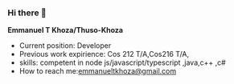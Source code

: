 ### Hi there 👋


**Emmanuel T Khoza/Thuso-Khoza** 

- Current position: Developer
- Previous work expirience: Cos 212 T/A,Cos216 T/A,
- skills: competent in node js/javascript/typescript ,java,c++ ,c#
- How to reach me:emmanueltkhoza@gmail.com

